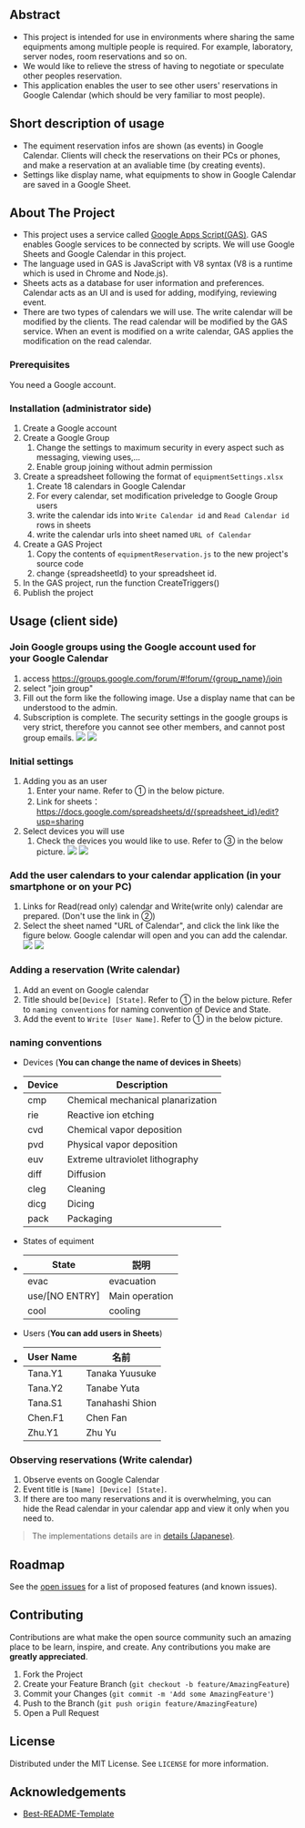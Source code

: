 <!-- ABOUT THE PROJECT -->
## Abstract
- This project is intended for use in environments where sharing the same equipments among multiple people is required. For example, laboratory, server nodes, room reservations and so on.
- We would like to relieve the stress of having to negotiate or speculate other peoples reservation.
- This application enables the user to see other users' reservations in Google Calendar (which should be very familiar to most people).
## Short description of usage
- The equiment reservation infos are shown (as events) in Google Calendar. Clients will check the reservations on their PCs or phones, and make a reservation at an avaliable time (by creating events).
- Settings like display name, what equipments to show in Google Calendar are saved in a Google Sheet.
## About The Project
- This project uses a service called [Google Apps Script(GAS)](https://script.google.com/home/start). GAS enables Google services to be connected by scripts. We will use Google Sheets and Google Calendar in this project.
- The language used in GAS is JavaScript with V8 syntax (V8 is a runtime which is used in Chrome and Node.js).
- Sheets acts as a database for user information and preferences. Calendar acts as an UI and is used for adding, modifying, reviewing event.
- There are two types of calendars we will use. The write calendar will be modified by the clients. The read calendar will be modified by the GAS service. When an event is modified on a write calendar, GAS applies the modification on the read calendar.

<!-- GETTING STARTED -->
### Prerequisites
You need a Google account.

### Installation (administrator side)
1. Create a Google account
2. Create a Google Group
   1. Change the settings to maximum security in every aspect such as messaging, viewing uses,...
   2. Enable group joining without admin permission
3. Create a spreadsheet following the format of `equipmentSettings.xlsx`
   1. Create 18 calendars in Google Calendar
   2. For every calendar, set modification priveledge to Google Group users
   3. write the calendar ids into `Write Calendar id` and `Read Calendar id` rows in sheets
   4. write the calendar urls into sheet named `URL of Calendar`
4. Create a GAS Project 
   1. Copy the contents of `equipmentReservation.js` to the new project's source code
   2. change {spreadsheetId} to your spreadsheet id.
5. In the GAS project, run the function CreateTriggers()
6. Publish the project

<!-- USAGE EXAMPLES -->
## Usage (client side)
### Join Google groups using the Google account used for your Google Calendar
1. access https://groups.google.com/forum/#!forum/{group_name}/join
2. select "join group"
3. Fill out the form like the following image. Use a display name that can be understood to the admin.
4. Subscription is complete. The security settings in the google groups is very strict, therefore you cannot see other members, and cannot post group emails.
![](pics/googlegroups1.png)
![](pics/googlegroups2.png)

### Initial settings
1. Adding you as an user
   1. Enter your name. Refer to ① in the below picture.
   2. Link for sheets：https://docs.google.com/spreadsheets/d/{spreadsheet_id}/edit?usp=sharing
2. Select devices you will use
   1. Check the devices you would like to use. Refer to ③ in the below picture.
![](pics/sheets1.png)
![](pics/sheets2.png)

### Add the user calendars to your calendar application (in your smartphone or on your PC)
1. Links for Read(read only) calendar and Write(write only) calendar are prepared. (Don't use the link in ➁)
2. Select the sheet named "URL of Calendar", and click the link like the figure below. Google calendar will open and you can add the calendar.
![](pics/calendar1.png)
![](pics/calendar2.png)

### Adding a reservation (Write calendar)
1. Add an event on Google calendar
2. Title should be`[Device] [State]`. Refer to ① in the below picture. Refer to `naming conventions` for naming convention of Device and State.
3. Add the event to `Write [User Name]`. Refer to ① in the below picture.

### naming conventions
- Devices (__You can change the name of devices in Sheets__)
-  | Device | Description |
   | ---- | ---- |
   | cmp  | Chemical mechanical planarization |
   | rie  | Reactive ion etching |
   | cvd  | Chemical vapor deposition |
   | pvd  | Physical vapor deposition |
   | euv  | Extreme ultraviolet lithography |
   | diff | Diffusion |
   | cleg | Cleaning |
   | dicg | Dicing |
   | pack | Packaging |
- States of equiment
-  | State | 説明 |
   | ---- | ---- |
   | evac | evacuation |
   | use/[NO ENTRY] | Main operation |
   | cool | cooling |
- Users (__You can add users in Sheets__)
-  | User Name | 名前 |
   | ---- | ---- |
   | Tana.Y1 | Tanaka Yuusuke |
   | Tana.Y2 | Tanabe Yuta |
   | Tana.S1 | Tanahashi Shion |
   | Chen.F1 | Chen Fan |
   | Zhu.Y1  | Zhu Yu |

### Observing reservations (Write calendar)
1. Observe events on Google Calendar
2. Event title is `[Name] [Device] [State]`.
3. If there are too many reservations and it is overwhelming, you can hide the Read calendar in your calendar app and view it only when you need to.

>The implementations details are in [details (Japanese)](https://github.com/rayanti/equipment-reservation/blob/master/details.md).

<!-- ROADMAP -->
## Roadmap
See the [open issues](https://github.com/rayanti/equipment-reservation/issues) for a list of proposed features (and known issues).

<!-- CONTRIBUTING -->
## Contributing
Contributions are what make the open source community such an amazing place to be learn, inspire, and create. Any contributions you make are **greatly appreciated**.
1. Fork the Project
2. Create your Feature Branch (`git checkout -b feature/AmazingFeature`)
3. Commit your Changes (`git commit -m 'Add some AmazingFeature'`)
4. Push to the Branch (`git push origin feature/AmazingFeature`)
5. Open a Pull Request

<!-- LICENSE -->
## License
Distributed under the MIT License. See `LICENSE` for more information.

<!-- ACKNOWLEDGEMENTS -->
## Acknowledgements
* [Best-README-Template](https://github.com/othneildrew/Best-README-Template)